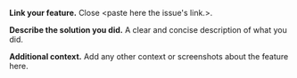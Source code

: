 **Link your feature.**
Close <paste here the issue's link.>.

**Describe the solution you did.**
A clear and concise description of what you did.

**Additional context.**
Add any other context or screenshots about the feature here.
